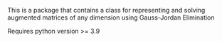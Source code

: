 This is a package that contains a class 
for representing and solving augmented matrices
of any dimension using Gauss-Jordan Elimination

Requires python version >= 3.9